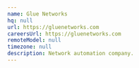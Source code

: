 ```yaml
---
name: Glue Networks
hq: null
url: https://gluenetworks.com
careersUrl: https://gluenetworks.com
remoteModel: null
timezone: null
description: Network automation company.
---
```

